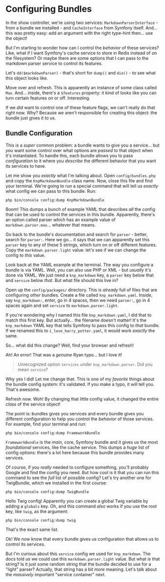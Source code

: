 # Configuring Bundles

In the show controller, we're using two services: `MarkdownParserInterface` -
from a bundle we installed - and `CacheInterface` from Symfony itself. And... this
was pretty easy: add an argument with the right type-hint then... use the object!

But I'm starting to wonder how can I control the *behavior* of these services?
Like, what if I want Symfony's cache service to store in Redis instead of on the
filesystem? Or maybe there are some options that I can pass to the markdown parser
service to control its features.

Let's `dd($markdownParser)` - that's short for `dump()` and `die()` - to see what
this object looks like.

Move over and refresh. This is apparently an instance of some class called `Max`.
And... inside, there's a `$features` property: it kind of looks like you can
turn certain features on or off. Interesting.

If we *did* want to control one of these feature flags, we can't really do that
right now. Why? Because *we* aren't responsible for creating this object: the
bundle just gives it to us.

## Bundle Configuration

This is a *super* common problem: a bundle wants to give you a service... but
*you* want some control over what options are *passed* to that object when
it's instantiated. To handle this, each bundle allows you to pass
*configuration* to it where you *describe* the different behavior that you want
its services to have.

Let me show you *exactly* what I'm talking about. Open `config/bundles.php`
and copy the `KnpMarkdownBundle` class name. Now, close this file and find your
terminal. We're going to run a special command that will tell us *exactly* what
config we can pass to this bundle. Run:

```terminal
php bin/console config:dump KnpMarkdownBundle
```

Boom! This dumps a bunch of example YAML that describes *all* the config
that can be used to control the services in this bundle. Apparently, there's an
option called parser which has an example value of `markdown.parser.max`... whatever
that means.

Go back to the bundle's documentation and search for `parser` - better, search
for `parser:`. Here we go... it says that we can apparently set this `parser`
key to any of these 5 strings, which turn on or off different features. Copy the
`markdown.parser.light` value: let's see if we can change the config to *this* value.

Look back at the YAML example at the terminal. The way you configure a bundle
is via YAML. Well, you can also use PHP or XML - but *usually* it's done via
YAML. We just need a `knp_markdown` key, a `parser` key below that and `service`
below *that*. But what file should this live in?

Open up the `config/packages/` directory. This is *already* full of files that
are configuring *other* bundles. Create a file called `knp_markdown.yaml`. Inside,
say `knp_markdown:`, enter, go in 4 spaces, then we need `parser:`, go in 4
spaces again and set `service` to `markdown.parser.light`.

If you're wondering why I named this file `knp_markdown.yaml`, I did that to match
this first key. But actually... the filename doesn't matter! It's the `knp_markdown`
YAML key that tells Symfony to pass this config to *that* bundle. If we renamed
this to `i_love_harry_potter.yaml`, it would work *exactly* the same.

So... what did this change? Well, find your browser and refresh!

Ah! An error! That was a *genuine* Ryan typo... but I love it!

> Unrecognized option `services` under `knp_markdown.parser`. Did you mean `service`?

Why yes I did! Let me change that. This is one of my *favorite* things about the
bundle config system: it's validated. If you make a typo, it will tell you. That's
awesome.

Refresh now. Woh! By changing that little config value, it changed the entire
*class* of the service object!

The point is: bundles gives you services and every bundle gives you different
configuration to help you control the *behavior* of those services. For example,
find your terminal and run:

```terminal
php bin/console config:dump FrameworkBundle
```

`FrameworkBundle` is the *main*, core, Symfony bundle and it gives us the most
*foundational* services, like the cache service. This dumps a *huge* list of
config options: there's a lot here because this bundle provides many services.

Of course, if you *really* needed to configure something, you'll probably Google
and find the config you need. But how cool is it that you can run this command
to see the *full* list of possible config? Let's try another one for TwigBundle,
which we installed in the first course:

```terminal-silent
php bin/console config:dump TwigBundle
```

Hello Twig config! Apparently you can create a global Twig variable by adding
a `globals` key. Oh, and this command *also* works if you use the root key,
like `twig`, as the argument:

```terminal-silent
php bin/console config:dump twig
```

That's the exact same list.

Ok! We *now* know that every bundle gives us configuration that allows us to
control its services.

But I'm curious about this `service` config we used for `knp_markdown`. The docs
told us we could use this `markdown.parser.light` value. But what *is* that string?
Is it just some random string that the bundle decided to use for a "light" parser?
Actually, that string has a bit *more* meaning. Let's talk about the *massively*
important "service container" next.
